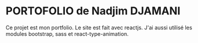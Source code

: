 # PORTOFOLIO de Nadjim DJAMANI

Ce projet est mon portfolio. Le site est fait avec reactjs.
J'ai aussi utilisé les modules bootstrap, sass et react-type-animation.



